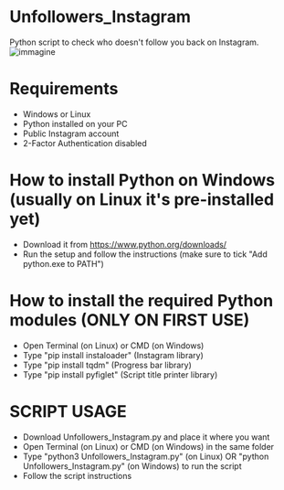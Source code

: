 # Unfollowers_Instagram
Python script to check who doesn't follow you back on Instagram.
![immagine](https://github.com/user-attachments/assets/da8689a0-babe-493b-a54e-a17044fa93ea)

# Requirements
- Windows or Linux
- Python installed on your PC
- Public Instagram account
- 2-Factor Authentication disabled

# How to install Python on Windows (usually on Linux it's pre-installed yet)
- Download it from https://www.python.org/downloads/
- Run the setup and follow the instructions (make sure to tick "Add python.exe to PATH")

# How to install the required Python modules (ONLY ON FIRST USE)
- Open Terminal (on Linux) or CMD (on Windows)
- Type "pip install instaloader"   (Instagram library)
- Type "pip install tqdm"          (Progress bar library)
- Type "pip install pyfiglet"      (Script title printer library)
  
# SCRIPT USAGE
- Download Unfollowers_Instagram.py and place it where you want
- Open Terminal (on Linux) or CMD (on Windows) in the same folder
- Type "python3 Unfollowers_Instagram.py" (on Linux) OR "python Unfollowers_Instagram.py" (on Windows) to run the script
- Follow the script instructions
